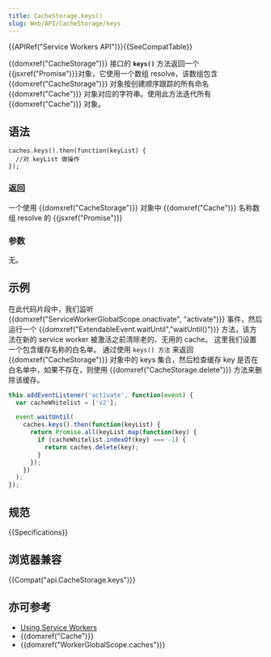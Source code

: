 ```yaml
---
title: CacheStorage.keys()
slug: Web/API/CacheStorage/keys
---
```

{{APIRef("Service Workers API")}}{{SeeCompatTable}}

{{domxref("CacheStorage")}} 接口的 **`keys()`** 方法返回一个 {{jsxref("Promise")}}对象，它使用一个数组 resolve，该数组包含 {{domxref("CacheStorage")}} 对象按创建顺序跟踪的所有命名 {{domxref("Cache")}} 对象对应的字符串。使用此方法迭代所有 {{domxref("Cache")}} 对象。

## 语法

```plain
caches.keys().then(function(keyList) {
  //对 keyList 做操作
});
```

### 返回

一个使用 {{domxref("CacheStorage")}} 对象中 {{domxref("Cache")}} 名称数组 resolve 的 {{jsxref("Promise")}}

### 参数

无。

## 示例

在此代码片段中，我们监听{{domxref("ServiceWorkerGlobalScope.onactivate", "activate")}} 事件，然后运行一个 {{domxref("ExtendableEvent.waitUntil","waitUntil()")}} 方法，该方法在新的 service worker 被激活之前清除老的、无用的 cache。 这里我们设置一个包含缓存名称的白名单。 通过使用 `keys() 方法` 来返回{{domxref("CacheStorage")}} 对象中的 keys 集合，然后检查缓存 key 是否在白名单中，如果不存在，则使用 {{domxref("CacheStorage.delete")}} 方法来删除该缓存。

```js
this.addEventListener('activate', function(event) {
  var cacheWhitelist = ['v2'];

  event.waitUntil(
    caches.keys().then(function(keyList) {
      return Promise.all(keyList.map(function(key) {
        if (cacheWhitelist.indexOf(key) === -1) {
          return caches.delete(key);
        }
      });
    })
  );
});
```

## 规范

{{Specifications}}

## 浏览器兼容

{{Compat("api.CacheStorage.keys")}}

## 亦可参考

- [Using Service Workers](/zh-CN/docs/Web/API/ServiceWorker_API/Using_Service_Workers)
- {{domxref("Cache")}}
- {{domxref("WorkerGlobalScope.caches")}}
